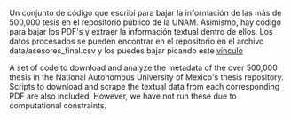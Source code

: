 Un conjunto de código que escribí para bajar la información de las más de 500,000 tesis en el repositorio público de la UNAM. Asimismo, hay código para bajar los PDF's y extraer la información textual dentro de ellos. Los datos procesados se pueden encontrar en el repositorio en el archivo data/asesores_final.csv y los puedes bajar picando este [vinculo](https://github.com/pujaltes/unam_scraper/raw/main/data/asesores_final.csv)  

A set of code to download and analyze the metadata of the over 500,000 thesis in the National Autonomous University of Mexico's thesis repository. Scripts to download and scrape the textual data from each corresponding PDF are also included. However, we have not run these due to computational constraints.
